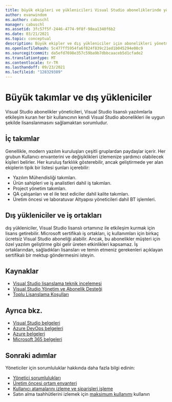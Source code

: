 ```yaml
---
title: büyük ekipleri ve yüklenicileri Visual Studio aboneliklerinde yönetme | Visual Studio 'Nde
author: evanwindom
ms.author: cabuschl
manager: cabuschl
ms.assetid: 3fc57f5f-2446-4774-9f8f-98ea1340f6b2
ms.date: 03/21/2021
ms.topic: conceptual
description: Büyük ekipler ve dış yükleniciler için abonelikleri yönetme sorumluluğu hakkında bilgi edinin.
ms.openlocfilehash: 5c477ff5954fa6f824f839c21ed1b045294e08c9
ms.sourcegitcommit: da5efd7698e357c59ba9b7dbbcaaceb5d1cfade2
ms.translationtype: MT
ms.contentlocale: tr-TR
ms.lasthandoff: 09/23/2021
ms.locfileid: "128329389"
---
```

# <a name="large-teams-and-external-contractors"></a>Büyük takımlar ve dış yükleniciler
Visual Studio abonelikler yöneticileri, Visual Studio lisanslı yazılımlarla etkileşim kuran her bir kullanıcının kendi Visual Studio abonelikleri ile uygun şekilde lisanslanmasını sağlamaktan sorumludur.

## <a name="internal-teams"></a>İç takımlar
Genellikle, modern yazılım kuruluşları çeşitli gruplardan paydaşlar içerir. Her grubun Kullanıcı envanterini ve değişiklikleri izlemenize yardımcı olabilecek kişileri belirler.
Her kuruluş farklılık gösterebilir, ancak geliştirmede yer alan ekiplerin tipik bir listesi şunları içerebilir:
- Yazılım Mühendisliği takımları.
- Ürün sahipleri ve iş analistleri dahil iş takımları.
- Project yönetim takımları.
- QA çalışanları ve el ile test ediciler dahil kalite takımları.
- Üretim öncesi ve laboratuvar Altyapısı yöneticileri dahil BT işlemleri.

## <a name="external-contractors-and-partners"></a>Dış yükleniciler ve iş ortakları
dış yükleniciler, Visual Studio lisanslı ortamınız ile etkileşim kurmak için lisans getirebilir. Microsoft sertifikalı iş ortakları, iç kullanımları için birkaç ücretsiz Visual Studio aboneliği alabilir. Ancak, bu abonelikler müşteri için özel yazılım geliştirme gibi gelir üreten etkinlikleri kapsamaz. İş ortaklarından, sağladıkları lisansları ve temin etmeniz gerekenleri açıklayan sertifikalı bir mektup göndermesini isteyin.

## <a name="resources"></a>Kaynaklar
- [Visual Studio lisanslama teknik incelemesi](https://visualstudio.microsoft.com/wp-content/uploads/2019/06/Visual-Studio-Licensing-Whitepaper-May-2019.pdf)
- [Visual Studio Yönetim ve Abonelik Desteği](https://aka.ms/vsadminhelp)
- [Toplu Lisanslama Koşulları](https://www.microsoft.com/licensing/product-licensing/products.aspx)

## <a name="see-also"></a>Ayrıca bkz.
- [Visual Studio belgeleri](/visualstudio/)
- [Azure DevOps belgeleri](/azure/devops/)
- [Azure belgeleri](/azure/)
- [Microsoft 365 belgeleri](/microsoft-365/)

## <a name="next-steps"></a>Sonraki adımlar
Yöneticiler için sorumluluklar hakkında daha fazla bilgi edinin:
- [Yönetici sorumlulukları](admin-responsibilities.md)
- [Üretim öncesi ortam envanteri](admin-inventory.md)
- [Kullanıcı atamalarını izleme ve siparişleri işleme](assignments-orders.md)
- Satın alma taahhütlerini izlemek için [maksimum kullanımı](maximum-usage.md) kullanın
